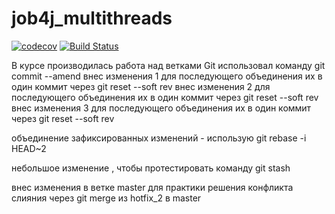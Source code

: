 # job4j_multithreads
[![codecov](https://codecov.io/gh/studentjob4j/job4j_multithreads/branch/master/graph/badge.svg?token=VGBV86PVZY)](https://codecov.io/gh/studentjob4j/job4j_multithreads)
[![Build Status](https://travis-ci.com/studentjob4j/job4j_multithreads.svg?branch=master)](https://travis-ci.com/studentjob4j/job4j_multithreads)

В курсе производилась работа над ветками Git
использовал команду git commit --amend
внес изменения 1 для последующего объединения их в один коммит через git reset --soft rev
внес изменения 2 для последующего объединения их в один коммит через git reset --soft rev
внес изменения 3 для последующего объединения их в один коммит через git reset --soft rev

объединение зафиксированных изменений - использую git rebase -i HEAD~2

небольшое изменение , чтобы протестировать команду git stash

внес изменения в ветке master для практики решения конфликта слияния через git merge из hotfix_2 в master